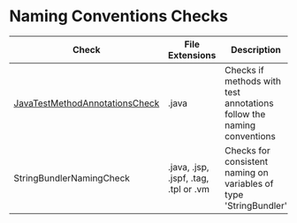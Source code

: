 # Naming Conventions Checks

Check | File Extensions | Description
----- | --------------- | -----------
[JavaTestMethodAnnotationsCheck](checks/java_test_method_annotations_check.markdown) | .java | Checks if methods with test annotations follow the naming conventions |
StringBundlerNamingCheck | .java, .jsp, .jspf, .tag, .tpl or .vm | Checks for consistent naming on variables of type 'StringBundler' |